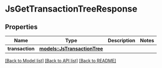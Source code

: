 # JsGetTransactionTreeResponse

## Properties

Name | Type | Description | Notes
------------ | ------------- | ------------- | -------------
**transaction** | [**models::JsTransactionTree**](JsTransactionTree.md) |  | 

[[Back to Model list]](../README.md#documentation-for-models) [[Back to API list]](../README.md#documentation-for-api-endpoints) [[Back to README]](../README.md)


